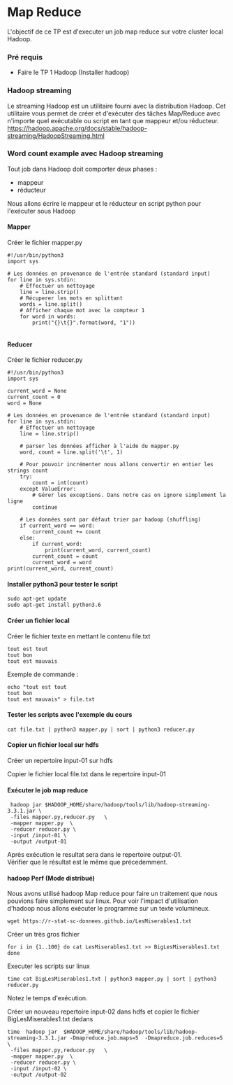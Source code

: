 
# Map Reduce

L'objectif de ce TP est d'executer un job map reduce sur votre cluster local Hadoop.

### Pré requis

* Faire le TP 1 Hadoop (Installer hadoop)


### Hadoop streaming

Le streaming Hadoop est un utilitaire fourni avec la distribution Hadoop. Cet utilitaire vous permet de créer et d'exécuter des tâches Map/Reduce avec n'importe quel exécutable ou script en tant que mappeur et/ou réducteur.   
https://hadoop.apache.org/docs/stable/hadoop-streaming/HadoopStreaming.html    

### Word count example avec Hadoop streaming

Tout job dans Hadoop doit comporter deux phases :
*  mappeur 
*  réducteur   

Nous allons écrire le mappeur et le réducteur en script python pour l'exécuter sous Hadoop

#### Mapper
Créer le fichier mapper.py
```
#!/usr/bin/python3
import sys

# Les données en provenance de l'entrée standard (standard input)
for line in sys.stdin:
    # Effectuer un nettoyage 
    line = line.strip()
    # Récuperer les mots en splittant
    words = line.split()
    # Afficher chaque mot avec le compteur 1
    for word in words:
        print("{}\t{}".format(word, "1"))
                                          
```


#### Reducer
Créer le fichier reducer.py
```
#!/usr/bin/python3
import sys

current_word = None
current_count = 0
word = None

# Les données en provenance de l'entrée standard (standard input)
for line in sys.stdin:
    # Effectuer un nettoyage 
    line = line.strip()

    # parser les données afficher à l'aide du mapper.py
    word, count = line.split('\t', 1)

    # Pour pouvoir incrémenter nous allons convertir en entier les strings count
    try:
        count = int(count)
    except ValueError:
        # Gérer les exceptions. Dans notre cas on ignore simplement la ligne
        continue

    # Les données sont par défaut trier par hadoop (shuffling)
    if current_word == word:
        current_count += count
    else:
        if current_word:
            print(current_word, current_count)
        current_count = count
        current_word = word
print(current_word, current_count)	

```

#### Installer python3 pour tester le script

```
sudo apt-get update
sudo apt-get install python3.6
```

#### Créer un fichier local 

Créer le fichier texte en mettant le contenu file.txt
```
tout est tout
tout bon
tout est mauvais
```

Exemple de commande :

```
echo "tout est tout
tout bon
tout est mauvais" > file.txt
```

#### Tester les scripts avec l'exemple du cours

```
cat file.txt | python3 mapper.py | sort | python3 reducer.py
```


#### Copier un fichier local sur hdfs

Créer un repertoire input-01 sur hdfs

Copier le fichier local file.txt dans le repertoire input-01


#### Exécuter le job map reduce
```
 hadoop jar $HADOOP_HOME/share/hadoop/tools/lib/hadoop-streaming-3.3.1.jar \
 -files mapper.py,reducer.py   \
 -mapper mapper.py  \
 -reducer reducer.py \
 -input /input-01 \
 -output /output-01
```

Après exécution le resultat sera dans le repertoire output-01.   
Vérifier que le résultat est le même que précedemment.

####  hadoop Perf (Mode distribué)

Nous avons utilisé hadoop Map reduce pour faire un traitement que nous pouvions faire simplement sur linux.
Pour voir l'impact d'utilisation d'hadoop nous allons exécuter le programme sur un texte volumineux.

```
wget https://r-stat-sc-donnees.github.io/LesMiserables1.txt
```
Créer un très gros fichier 
```
for i in {1..100} do cat LesMiserables1.txt >> BigLesMiserables1.txt done
```

Executer les scripts  sur linux 

```
time cat BigLesMiserables1.txt | python3 mapper.py | sort | python3 reducer.py
```

Notez le temps d'exécution.

Créer un nouveau repertoire input-02 dans hdfs et copier le fichier BigLesMiserables1.txt dedans

```
time  hadoop jar  $HADOOP_HOME/share/hadoop/tools/lib/hadoop-streaming-3.3.1.jar -Dmapreduce.job.maps=5  -Dmapreduce.job.reduces=5 \
 -files mapper.py,reducer.py   \
 -mapper mapper.py  \
 -reducer reducer.py \
 -input /input-02 \
 -output /output-02 
```



